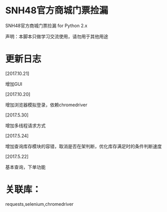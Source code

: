 # SNH48官方商城门票捡漏

SNH48官方商城门票捡漏 for Python 2.x

声明：本脚本只做学习交流使用，请勿用于其他用途


# 更新日志
[2017.10.21]

增加GUI

[2017.10.20]

增加浏览器模拟登录，依赖chromedriver

[2017.5.30]

增加多线程请求方式

[2017.5.24] 

增加查询库存模块的容错，取消是否在架判断，优化库存满足时的条件判断速度

[2017.5.22]

基本查询，下单功能

# 关联库：

requests,selenium,chromedriver

